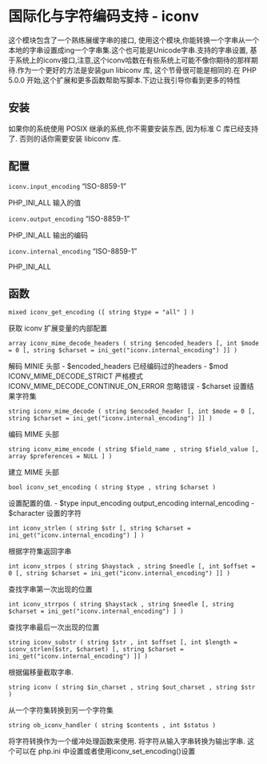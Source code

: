 # 国际化与字符编码支持 - iconv

这个模块包含了一个熟练展缓字串的接口, 使用这个模块,你能转换一个字串从一个本地的字串设置成ing一个字串集.这个也可能是Unicode字串.支持的字串设置, 基于系统上的iconv接口,注意,这个iconv哈数在有些系统上可能不像你期待的那样期待.作为一个更好的方法是安装gun libiconv 库, 这个节骨很可能是相同的.在 PHP 5.0.0 开始,这个扩展和更多函数帮助写脚本.下边让我引导你看到更多的特性

## 安装

如果你的系统使用 POSIX 继承的系统,你不需要安装东西, 因为标准 C 库已经支持了. 否则的话你需要安装 libiconv 库.

## 配置

`iconv.input_encoding` “ISO-8859-1”

PHP_INI_ALL 输入的值

`iconv.output_encoding` “ISO-8859-1”

PHP_INI_ALL 输出的编码

`iconv.internal_encoding` “ISO-8859-1”

PHP_INI_ALL

## 函数

`mixed iconv_get_encoding ([ string $type = "all" ] )`

获取 iconv 扩展变量的内部配置

`array iconv_mime_decode_headers ( string $encoded_headers [, int $mode = 0 [, string $charset = ini_get("iconv.internal_encoding") ]] )`

解码 MINIE 头部 - $encoded_headers 已经编码过的headers - $mod
ICONV_MIME_DECODE_STRICT 严格模式 ICONV_MIME_DECODE_CONTINUE_ON_ERROR 忽略错误 - $charset 设置结果字符集

`string iconv_mime_decode ( string $encoded_header [, int $mode = 0 [, string $charset = ini_get("iconv.internal_encoding") ]] )`

编码 MIME 头部

`string iconv_mime_encode ( string $field_name , string $field_value [, array $preferences = NULL ] )`

建立 MIME 头部

`bool iconv_set_encoding ( string $type , string $charset )`

设置配置的值. - $type
input_encoding output_encoding internal_encoding - $character 设置的字符

`int iconv_strlen ( string $str [, string $charset = ini_get("iconv.internal_encoding") ] )`

根据字符集返回字串

`int iconv_strpos ( string $haystack , string $needle [, int $offset = 0 [, string $charset = ini_get("iconv.internal_encoding") ]] )`

查找字串第一次出现的位置

`int iconv_strrpos ( string $haystack , string $needle [, string $charset = ini_get("iconv.internal_encoding") ] )`

查找字串最后一次出现的位置

`string iconv_substr ( string $str , int $offset [, int $length = iconv_strlen($str, $charset) [, string $charset = ini_get("iconv.internal_encoding") ]] )`

根据偏移量截取字串.

`string iconv ( string $in_charset , string $out_charset , string $str )`

从一个字符集转换到另一个字符集

`string ob_iconv_handler ( string $contents , int $status )`

将字符转换作为一个缓冲处理函数来使用. 将字符从输入字串转换为输出字串. 这个可以在 php.ini 中设置或者使用iconv_set_encoding()设置